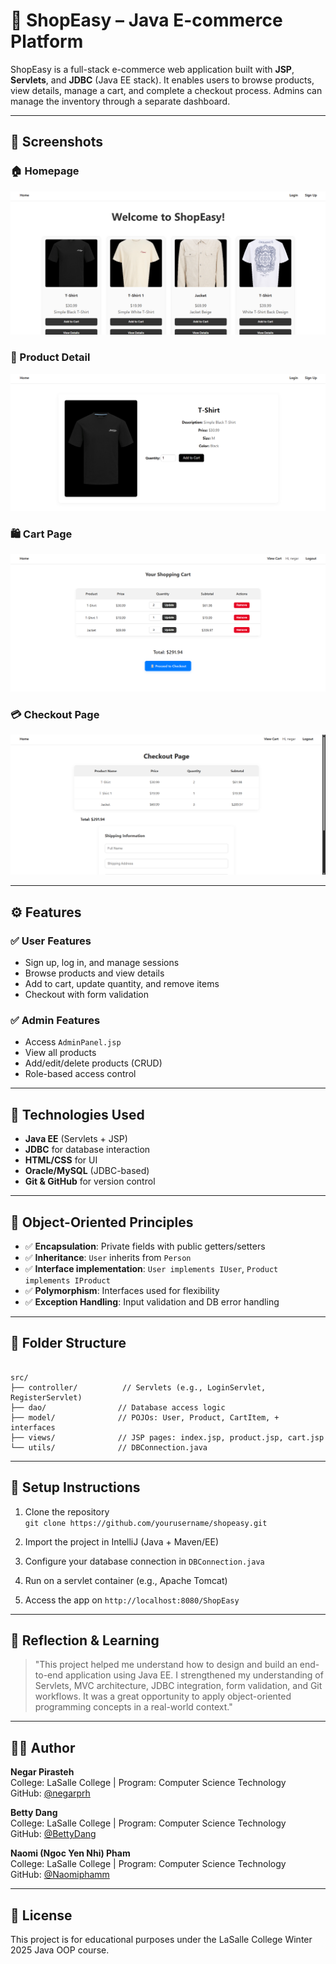 # 🛒 ShopEasy – Java E-commerce Platform

ShopEasy is a full-stack e-commerce web application built with **JSP**, **Servlets**, and **JDBC** (Java EE stack). It enables users to browse products, view details, manage a cart, and complete a checkout process. Admins can manage the inventory through a separate dashboard.

---

## 📸 Screenshots

### 🏠 Homepage
![Homepage](screenshots/homepage.png)

### 🧾 Product Detail
![Product Detail](screenshots/productdetail.png)

### 🛍️ Cart Page
![Cart Page](screenshots/cart.png)

### 💳 Checkout Page
![Checkout Page](screenshots/checkout.png)

---

## ⚙️ Features

### ✅ User Features
- Sign up, log in, and manage sessions
- Browse products and view details
- Add to cart, update quantity, and remove items
- Checkout with form validation

### ✅ Admin Features
- Access `AdminPanel.jsp`
- View all products
- Add/edit/delete products (CRUD)
- Role-based access control

---

## 🧱 Technologies Used

- **Java EE** (Servlets + JSP)
- **JDBC** for database interaction
- **HTML/CSS** for UI
- **Oracle/MySQL** (JDBC-based)
- **Git & GitHub** for version control

---

## 🧠 Object-Oriented Principles

- ✅ **Encapsulation**: Private fields with public getters/setters
- ✅ **Inheritance**: `User` inherits from `Person`
- ✅ **Interface implementation**: `User implements IUser`, `Product implements IProduct`
- ✅ **Polymorphism**: Interfaces used for flexibility
- ✅ **Exception Handling**: Input validation and DB error handling

---

## 📁 Folder Structure

```

src/
├── controller/          // Servlets (e.g., LoginServlet, RegisterServlet)
├── dao/                // Database access logic
├── model/              // POJOs: User, Product, CartItem, + interfaces
├── views/              // JSP pages: index.jsp, product.jsp, cart.jsp
└── utils/              // DBConnection.java

```

---

## 📖 Setup Instructions

1. Clone the repository  
   `git clone https://github.com/yourusername/shopeasy.git`

2. Import the project in IntelliJ (Java + Maven/EE)

3. Configure your database connection in `DBConnection.java`

4. Run on a servlet container (e.g., Apache Tomcat)

5. Access the app on `http://localhost:8080/ShopEasy`

---

## 💬 Reflection & Learning

> "This project helped me understand how to design and build an end-to-end application using Java EE. I strengthened my understanding of Servlets, MVC architecture, JDBC integration, form validation, and Git workflows. It was a great opportunity to apply object-oriented programming concepts in a real-world context."

---

## 👨‍💻 Author

**Negar Pirasteh**  
College: LaSalle College | Program: Computer Science Technology  
GitHub: [@negarprh](https://github.com/negarprh)

**Betty Dang**  
College: LaSalle College | Program: Computer Science Technology  
GitHub: [@BettyDang](https://github.com/BettyDang)

**Naomi (Ngoc Yen Nhi) Pham**  
College: LaSalle College | Program: Computer Science Technology  
GitHub: [@Naomiphamm](https://github.com/Naomiphamm)

---

## 📝 License

This project is for educational purposes under the LaSalle College Winter 2025 Java OOP course.


